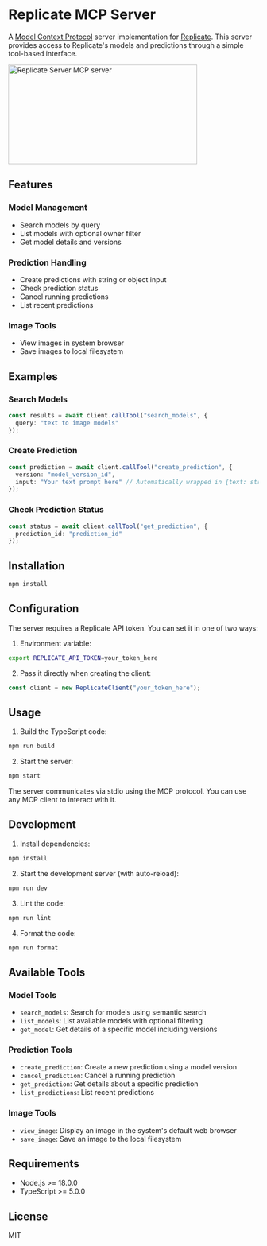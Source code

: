 # Replicate MCP Server

A [Model Context Protocol](https://github.com/mcp-sdk/mcp) server implementation for [Replicate](https://replicate.com). This server provides access to Replicate's models and predictions through a simple tool-based interface.

<a href="https://glama.ai/mcp/servers/q60hq1hwtr"><img width="380" height="200" src="https://glama.ai/mcp/servers/q60hq1hwtr/badge" alt="Replicate Server MCP server" /></a>

## Features

### Model Management
- Search models by query
- List models with optional owner filter
- Get model details and versions

### Prediction Handling
- Create predictions with string or object input
- Check prediction status
- Cancel running predictions
- List recent predictions

### Image Tools
- View images in system browser
- Save images to local filesystem

## Examples

### Search Models
```typescript
const results = await client.callTool("search_models", {
  query: "text to image models"
});
```

### Create Prediction
```typescript
const prediction = await client.callTool("create_prediction", {
  version: "model_version_id",
  input: "Your text prompt here" // Automatically wrapped in {text: string}
});
```

### Check Prediction Status
```typescript
const status = await client.callTool("get_prediction", {
  prediction_id: "prediction_id"
});
```

## Installation

```bash
npm install
```

## Configuration

The server requires a Replicate API token. You can set it in one of two ways:

1. Environment variable:
```bash
export REPLICATE_API_TOKEN=your_token_here
```

2. Pass it directly when creating the client:
```typescript
const client = new ReplicateClient("your_token_here");
```

## Usage

1. Build the TypeScript code:
```bash
npm run build
```

2. Start the server:
```bash
npm start
```

The server communicates via stdio using the MCP protocol. You can use any MCP client to interact with it.

## Development

1. Install dependencies:
```bash
npm install
```

2. Start the development server (with auto-reload):
```bash
npm run dev
```

3. Lint the code:
```bash
npm run lint
```

4. Format the code:
```bash
npm run format
```

## Available Tools

### Model Tools
- `search_models`: Search for models using semantic search
- `list_models`: List available models with optional filtering
- `get_model`: Get details of a specific model including versions

### Prediction Tools
- `create_prediction`: Create a new prediction using a model version
- `cancel_prediction`: Cancel a running prediction
- `get_prediction`: Get details about a specific prediction
- `list_predictions`: List recent predictions

### Image Tools
- `view_image`: Display an image in the system's default web browser
- `save_image`: Save an image to the local filesystem

## Requirements

- Node.js >= 18.0.0
- TypeScript >= 5.0.0

## License

MIT
